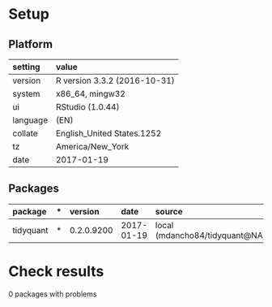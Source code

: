 # Setup

## Platform

|setting  |value                        |
|:--------|:----------------------------|
|version  |R version 3.3.2 (2016-10-31) |
|system   |x86_64, mingw32              |
|ui       |RStudio (1.0.44)             |
|language |(EN)                         |
|collate  |English_United States.1252   |
|tz       |America/New_York             |
|date     |2017-01-19                   |

## Packages

|package   |*  |version    |date       |source                         |
|:---------|:--|:----------|:----------|:------------------------------|
|tidyquant |*  |0.2.0.9200 |2017-01-19 |local (mdancho84/tidyquant@NA) |

# Check results
0 packages with problems


